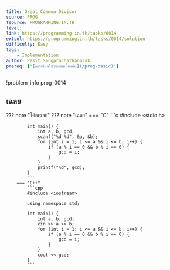 ```yaml
---
title: Great Common Divisor
source: PROG
fsource: PROGRAMMING.IN.TH
level:
link: https://programming.in.th/tasks/0014
extsol: https://programming.in.th/tasks/0014/solution
difficulty: Easy
tags:
    - Implementation
author: Pasit Sangprachathanarak
prereq: ["[การเขียนโปรแกรมเบื้องต้น](/prog-basic)"]
---
```


!problem_info prog-0014

## เฉลย

??? note "โค้ดเฉลย"
??? note "เฉลย"
        === "C"
            ```c
            #include <stdio.h>

            int main() {
                int a, b, gcd;
                scanf("%d %d", &a, &b);
                for (int i = 1; i <= a && i <= b; i++) {
                    if (a % i == 0 && b % i == 0) {
                        gcd = i;
                    }
                }
                printf("%d", gcd);
            }
            ```
        === "C++"
            ```cpp
            #include <iostream>

            using namespace std;

            int main() {
                int a, b, gcd;
                cin >> a >> b;
                for (int i = 1; i <= a && i <= b; i++) {
                    if (a % i == 0 && b % i == 0) {
                        gcd = i;
                    }
                }
                cout << gcd;
            }
            ```